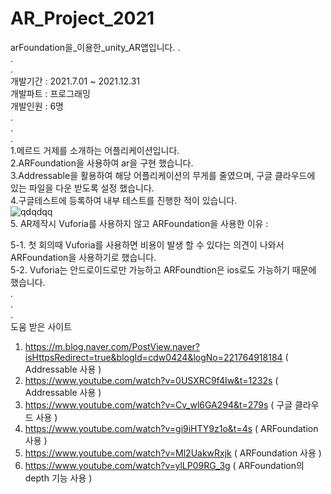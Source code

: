 # AR_Project_2021

arFoundation을_이용한_unity_AR앱입니다.
.                                                            
.                                                            
.                                                            
개발기간 : 2021.7.01 ~ 2021.12.31                                           
개발파트 : 프로그래밍                                         
개발인원 : 6명                                             
.                                                            
.                                                            
.                                                            
1.메르드 거제를 소개하는 어플리케이션입니다.                                       
2.ARFoundation을 사용하여 ar을 구현 했습니다.                                          
3.Addressable을 활용하여 해당 어플리케이션의 무게를 줄였으며, 구글 클라우드에 있는 파일을 다운 받도록 설정 했습니다.                    
4.구글테스트에 등록하여 내부 테스트를 진행한 적이 있습니다.                                                          
![qdqdqq](https://user-images.githubusercontent.com/71114491/147306853-7dde52f9-8ed5-4919-b42a-72a429129fbe.PNG)                     
5. AR제작시 Vuforia를 사용하지 않고 ARFoundation을 사용한 이유 :                                

5-1. 첫 회의때 Vuforia를 사용하면 비용이 발생 할 수 있다는 의견이 나와서 ARFoundation을 사용하기로 했습니다.                                    
5-2. Vuforia는 안드로이드로만 가능하고 ARFoundtion은 ios로도 가능하기 때문에 했습니다.                                 
.                                                            
.                                                            
.                                                            
도움 받은 사이트
1. https://m.blog.naver.com/PostView.naver?isHttpsRedirect=true&blogId=cdw0424&logNo=221764918184 ( Addressable 사용 )
2. https://www.youtube.com/watch?v=0USXRC9f4Iw&t=1232s ( Addressable 사용 )
3. https://www.youtube.com/watch?v=Cv_wl6GA294&t=279s ( 구글 클라우드 사용 ) 
4. https://www.youtube.com/watch?v=gi9iHTY9z1o&t=4s ( ARFoundation 사용 ) 
5. https://www.youtube.com/watch?v=Ml2UakwRxjk ( ARFoundation 사용 ) 
6. https://www.youtube.com/watch?v=ylLP09RG_3g ( ARFoundation의 depth 기능 사용 ) 

